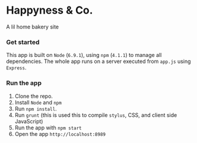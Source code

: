 # Happyness & Co.

A lil home bakery site

### Get started

This app is built on `Node` (`6.9.1`), using `npm` (`4.1.1`) to manage all dependencies. The whole app runs on a server executed from `app.js` using `Express`.

### Run the app

1. Clone the repo.
2. Install `Node` and `npm`
3. Run `npm install`.
4. Run `grunt` (this is used this to compile `stylus`, CSS, and client side JavaScript)
5. Run the app with `npm start`
6. Open the app `http://localhost:8989`
